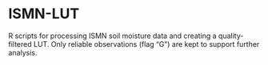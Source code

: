 # ISMN-LUT
R scripts for processing ISMN soil moisture data and creating a quality-filtered LUT. Only reliable observations (flag “G”) are kept to support further analysis.
